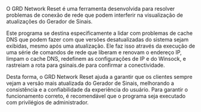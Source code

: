 O GRD Network Reset é uma ferramenta desenvolvida para resolver problemas de conexão de rede que podem interferir na visualização de atualizações do Gerador de Sinais.

Este programa se destina especificamente a lidar com problemas de cache DNS que podem fazer com que versões desatualizadas do sistema sejam exibidas, mesmo após uma atualização. Ele faz isso através da execução de uma série de comandos de rede que liberam e renovam o endereço IP, limpam o cache DNS, redefinem as configurações de IP e do Winsock, e rastreiam a rota para gsinais.de para confirmar a conectividade.

Desta forma, o GRD Network Reset ajuda a garantir que os clientes sempre vejam a versão mais atualizada do Gerador de Sinais, melhorando a consistência e a confiabilidade da experiência do usuário. Para garantir o funcionamento correto, é recomendável que o programa seja executado com privilégios de administrador. 
